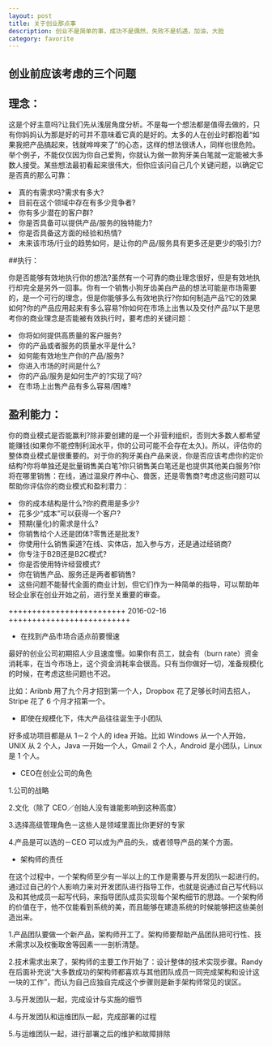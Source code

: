 ```yaml
---
layout: post
title: 关于创业那点事
description: 创业不是简单的事，成功不是偶然，失败不是机遇，加油，大脸
category: favorite
---
```


<h2>创业前应该考虑的三个问题</h2>

## 理念：

这是个好主意吗?让我们先从浅层角度分析。不是每一个想法都是值得去做的，只有你妈妈认为那是好的可并不意味着它真的是好的。太多的人在创业时都抱着“如果我把产品搞起来，钱就哗哗来了”的心态，这样的想法很诱人，同样也很危险。举个例子，不能仅仅因为你自己爱狗，你就认为做一款狗牙美白笔就一定能被大多数人接受。某些想法最初看起来很伟大，但你应该问自己几个关键问题，以确定它是否真的那么可靠：

<li>真的有需求吗?需求有多大?</li>
<li>目前在这个领域中存在有多少竞争者?</li>
<li>你有多少潜在的客户群?</li>
<li>你是否具备可以提供产品/服务的独特能力?</li>
<li>你是否具备这方面的经验和热情?</li>
<li>未来该市场/行业的趋势如何，是让你的产品/服务具有更多还是更少的吸引力?</li>

##执行：

你是否能够有效地执行你的想法?虽然有一个可靠的商业理念很好，但是有效地执行却完全是另外一回事。你有一个销售小狗牙齿美白产品的想法可能是市场需要的，是一个可行的理念，但是你能够多么有效地执行?你如何制造产品?它的效果如何?你的产品应用起来有多么容易?你如何在市场上出售以及交付产品?以下是思考你的商业理念是否能被有效执行时，要考虑的关键问题：

<li>你将如何提供高质量的客户服务?</li>
<li>你的产品或者服务的质量水平是什么?</li>
<li>如何能有效地生产你的产品/服务?</li>
<li>你进入市场的时间是什么?</li>
<li>你的产品/服务是如何生产的?实现了吗?</li>
<li>在市场上出售产品有多么容易/困难?</li>

## 盈利能力：

你的商业模式是否能赢利?除非要创建的是一个非营利组织，否则大多数人都希望能赚钱(如果你不能控制利润水平，你的公司可能不会存在太久)。所以，评估你的整体商业模式是很重要的。对于你的狗牙美白产品来说，你是否应该考虑你的定价结构?你将单独还是批量销售美白笔?你只销售美白笔还是也提供其他美白服务?你将在哪里销售：在线，通过温泉疗养中心、兽医，还是零售商?考虑这些问题可以帮助你评估你的商业模式和盈利潜力：

<li>你的成本结构是什么?你的费用是多少?</li>
<li>花多少“成本”可以获得一个客户?</li>
<li>预期(量化)的需求是什么?</li>
<li>你销售给个人还是团体?零售还是批发?</li>
<li>你使用什么销售渠道?在线、实体店，加入参与方，还是通过经销商?</li>
<li>你专注于B2B还是B2C模式?</li>
<li>你是否使用特许经营模式?</li>
<li>你在销售产品、服务还是两者都销售?</li>
<li>这些问题不能替代全面的商业计划，但它们作为一种简单的指导，可以帮助年轻企业家在创业开始之前，进行至关重要的审查。</li>

+++++++++++++++++++++++++ 2016-02-16 ++++++++++++++++++++++++++


- 在找到产品市场合适点前要慢速

最好的创业公司初期招人少且速度慢。如果你有员工，就会有（burn rate）资金消耗率，在当今市场上，这个资金消耗率会很高。只有当你做好一切，准备规模化的时候，在考虑这些问题也不迟。

比如：Aribnb 用了九个月才招到第一个人，Dropbox 花了足够长时间去招人，Stripe 花了 6 个月才招第一个。

- 即使在规模化下，伟大产品往往诞生于小团队

好多成功项目都是从 1－2 个人的 idea 开始。比如 Windows 从一个人开始，UNIX 从 2 个人，Java 一开始一个人，Gmail 2 个人，Android 是小团队，Linux 是 1 个人。

- CEO在创业公司的角色

1.公司的战略

2.文化（除了 CEO／创始人没有谁能影响到这种高度）

3.选择高级管理角色－这些人是领域里面比你更好的专家

4.产品是可以选的－CEO 可以成为产品的头，或者领导产品的某个方面。

- 架构师的责任

在这个过程中，一个架构师至少有一半以上的工作是需要与开发团队一起进行的。通过过自己的个人影响力来对开发团队进行指导工作，也就是说通过自己写代码以及和其他成员一起写代码，来指导团队成员实现每个架构细节的思路。一个架构师的价值在于，他不仅能看到系统的美，而且能够在建造系统的时候能够把这些美创造出来。

1.产品团队要做一个新产品，架构师开工了。架构师要帮助产品团队把可行性、技术需求以及权衡取舍等因素一一剖析清楚。

2.技术需求出来了，架构师的主要工作开始了：设计整体的技术实现步骤。Randy在后面补充说“大多数成功的架构师都喜欢与其他团队成员一同完成架构和设计这一块的工作”，而认为自己应独自完成这个步骤则是新手架构师常见的误区。

3.与开发团队一起，完成设计与实施的细节

4.与开发团队和运维团队一起，完成部署的过程

5.与运维团队一起，进行部署之后的维护和故障排除


